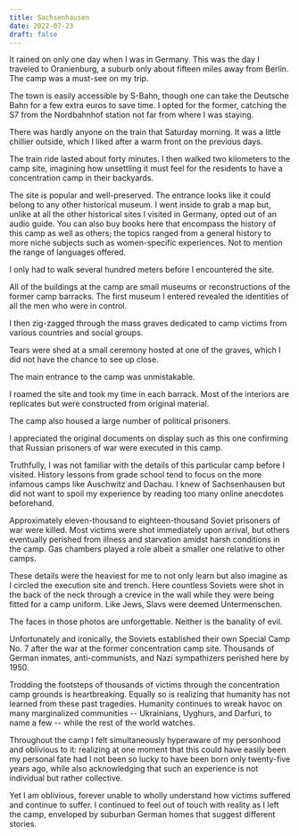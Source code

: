 ```yaml
---
title: Sachsenhausen
date: 2022-07-23
draft: false
---
```

It rained on only one day when I was in Germany. This was the day I traveled to Oranienburg, a suburb only about fifteen miles away from Berlin. The camp was a must-see on my trip.

The town is easily accessible by S-Bahn, though one can take the Deutsche Bahn for a few extra euros to save time. I opted for the former, catching the S7 from the Nordbahnhof station not far from where I was staying.

There was hardly anyone on the train that Saturday morning. It was a little chillier outside, which I liked after a warm front on the previous days.

The train ride lasted about forty minutes. I then walked two kilometers to the camp site, imagining how unsettling it must feel for the residents to have a concentration camp in their backyards.

The site is popular and well-preserved. The entrance looks like it could belong to any other historical museum. I went inside to grab a map but, unlike at all the other historical sites I visited in Germany, opted out of an audio guide. You can also buy books here that encompass the history of this camp as well as others; the topics ranged from a general history to more niche subjects such as women-specific experiences. Not to mention the range of languages offered.

I only had to walk several hundred meters before I encountered the site.

All of the buildings at the camp are small museums or reconstructions of the former camp barracks. The first museum I entered revealed the identities of all the men who were in control.

I then zig-zagged through the mass graves dedicated to camp victims from various countries and social groups.

Tears were shed at a small ceremony hosted at one of the graves, which I did not have the chance to see up close. 

The main entrance to the camp was unmistakable.

I roamed the site and took my time in each barrack. Most of the interiors are replicates but were constructed from original material. 

The camp also housed a large number of political prisoners.

I appreciated the original documents on display such as this one confirming that Russian prisoners of war were executed in this camp.

Truthfully, I was not familiar with the details of this particular camp before I visited. History lessons from grade school tend to focus on the more infamous camps like Auschwitz and Dachau. I knew of Sachsenhausen but did not want to spoil my experience by reading too many online anecdotes beforehand.

Approximately eleven-thousand to eighteen-thousand Soviet prisoners of war were killed. Most victims were shot immediately upon arrival, but others eventually perished from illness and starvation amidst harsh conditions in the camp. Gas chambers played a role albeit a smaller one relative to other camps.

These details were the heaviest for me to not only learn but also imagine as I circled the execution site and trench. Here countless Soviets were shot in the back of the neck through a crevice in the wall while they were being fitted for a camp uniform. Like Jews, Slavs were deemed Untermenschen.

The faces in those photos are unforgettable. Neither is the banality of evil.

Unfortunately and ironically, the Soviets established their own Special Camp No. 7 after the war at the former concentration camp site. Thousands of German inmates, anti-communists, and Nazi sympathizers perished here by 1950.

Trodding the footsteps of thousands of victims through the concentration camp grounds is heartbreaking. Equally so is realizing that humanity has not learned from these past tragedies. Humanity continues to wreak havoc on many marginalized communities -- Ukrainians, Uyghurs, and Darfuri, to name a few -- while the rest of the world watches.

Throughout the camp I felt simultaneously hyperaware of my personhood and oblivious to it: realizing at one moment that this could have easily been my personal fate had I not been so lucky to have been born only twenty-five years ago, while also acknowledging that such an experience is not individual but rather collective.

Yet I am oblivious, forever unable to wholly understand how victims suffered and continue to suffer. I continued to feel out of touch with reality as I left the camp, enveloped by suburban German homes that suggest different stories.
